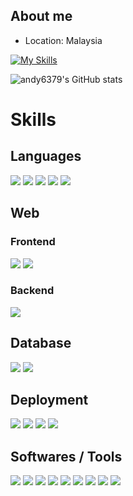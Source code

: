 ## About me
- Location: Malaysia


[![My Skills](https://skillicons.dev/icons?i=typescript,vue,go)](https://skillicons.dev)

<!-- ## Links
<p align="center">
  <samp>
  </samp>
</p> -->

![andy6379's GitHub stats](https://github-readme-stats.vercel.app/api?username=andy6379&show_icons=true&theme=tokyonight)

# Skills
## Languages
![](https://img.shields.io/badge/-HTML-E34F26?style=for-the-badge&logo=html5&logoColor=white)
![](https://img.shields.io/badge/CSS3-1572B6?style=for-the-badge&logo=css3&logoColor=white)
![](https://img.shields.io/badge/JavaScript-F7DF1E?style=for-the-badge&logo=javascript&logoColor=white)
![](https://img.shields.io/badge/TypeScript-007ACC?style=for-the-badge&logo=typescript&logoColor=white)
![](https://img.shields.io/badge/-GO-00ADD8?style=for-the-badge&logo=goland&logoColor=white)

## Web
### Frontend
![](https://img.shields.io/badge/Vue.js-35495E?style=for-the-badge&logo=vue.js&logoColor=4FC08D)
![](https://img.shields.io/badge/Tailwind_CSS-38B2AC?style=for-the-badge&logo=tailwind-css&logoColor=white)

### Backend
![](https://img.shields.io/badge/-GO-00ADD8?style=for-the-badge&logo=goland&logoColor=white)

## Database
![](https://img.shields.io/badge/MySQL-00000F?style=for-the-badge&logo=mysql&logoColor=white)
![](https://img.shields.io/badge/MongoDB-4EA94B?style=for-the-badge&logo=mongodb&logoColor=white)

## Deployment
![](https://img.shields.io/badge/GitHub-100000?style=for-the-badge&logo=github&logoColor=white)
![](https://img.shields.io/badge/-Git-F05032?style=for-the-badge&logo=git&logoColor=white)
![](https://img.shields.io/badge/-Github%20Actions-2088FF?style=for-the-badge&logo=github%20actions&logoColor=white)
![](https://img.shields.io/badge/-Docker-2496ED?style=for-the-badge&logo=docker&logoColor=white)

## Softwares / Tools
![](https://img.shields.io/badge/-elastic-005571?style=for-the-badge&logo=elastic&logoColor=white)
![](https://img.shields.io/badge/-Figma-F24E1E?style=for-the-badge&logo=figma&logoColor=white)
![](https://img.shields.io/badge/-VS%20Code-007ACC?style=for-the-badge&logo=visual%20studio%20code&logoColor=white)
![](https://img.shields.io/badge/-adobe%20Xd-FF61F6?style=for-the-badge&logo=adobeXd&logoColor=white)
![](https://img.shields.io/badge/-adoben%20auditio-9999FF?style=for-the-badge&logo=adobeaudition&logoColor=white)
![](https://img.shields.io/badge/-adobe%20illustrator-FF9A00?style=for-the-badge&logo=adobeillustrator&logoColor=white)
![](https://img.shields.io/badge/-Adobe%20Photoshop-31A8FF?style=for-the-badge&logo=adobe%20photoshop&logoColor=white)
![](https://img.shields.io/badge/-Adobe%20Premiere%20Pro-9999FF?style=for-the-badge&logo=adobe%20premiere%20pro&logoColor=white)
![](https://img.shields.io/badge/-Adobe%20After%20Effects-9999FF?style=for-the-badge&logo=adobe%20after%20effects&logoColor=white)
